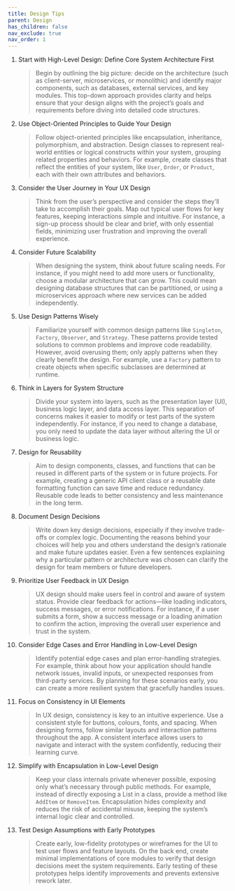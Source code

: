 ```yaml
---
title: Design Tips
parent: Design
has_children: false
nav_exclude: true
nav_order: 1
---
```


1. Start with High-Level Design: Define Core System Architecture First

    > Begin by outlining the big picture: decide on the architecture (such as client-server, 
    > microservices, or monolithic) and identify major components, such as databases, external services, 
    > and key modules. This top-down approach provides clarity and helps ensure that your design aligns 
    > with the project’s goals and requirements before diving into detailed code structures.

2. Use Object-Oriented Principles to Guide Your Design

    > Follow object-oriented principles like encapsulation, inheritance, polymorphism, and abstraction. 
    > Design classes to represent real-world entities or logical constructs within your system, grouping 
    > related properties and behaviors. For example, create classes that reflect the entities of your 
    > system, like `User`, `Order`, or `Product`, each with their own attributes and behaviors.

3. Consider the User Journey in Your UX Design

    > Think from the user’s perspective and consider the steps they’ll take to accomplish their goals. 
    > Map out typical user flows for key features, keeping interactions simple and intuitive. For instance, 
    > a sign-up process should be clear and brief, with only essential fields, minimizing user frustration 
    > and improving the overall experience.

4. Consider Future Scalability

    > When designing the system, think about future scaling needs. For instance, if you might need to 
    > add more users or functionality, choose a modular architecture that can grow. This could mean 
    > designing database structures that can be partitioned, or using a microservices approach where 
    > new services can be added independently.

5. Use Design Patterns Wisely

    > Familiarize yourself with common design patterns like `Singleton`, `Factory`, `Observer`, and 
    > `Strategy`. These patterns provide tested solutions to common problems and improve code readability. 
    > However, avoid overusing them; only apply patterns when they clearly benefit the design. For example, 
    > use a `Factory` pattern to create objects when specific subclasses are determined at runtime.

6. Think in Layers for System Structure

    > Divide your system into layers, such as the presentation layer (UI), business logic layer, and data 
    > access layer. This separation of concerns makes it easier to modify or test parts of the system 
    > independently. For instance, if you need to change a database, you only need to update the data layer
    > without altering the UI or business logic.

7. Design for Reusability

    > Aim to design components, classes, and functions that can be reused in different parts of the 
    > system or in future projects. For example, creating a generic API client class or a reusable date 
    > formatting function can save time and reduce redundancy. Reusable code leads to better consistency and 
    > less maintenance in the long term.

8. Document Design Decisions

    > Write down key design decisions, especially if they involve trade-offs or complex logic. 
    > Documenting the reasons behind your choices will help you and others understand the design’s 
    > rationale and make future updates easier. Even a few sentences explaining why a particular pattern 
    > or architecture was chosen can clarify the design for team members or future developers.

9. Prioritize User Feedback in UX Design

    > UX design should make users feel in control and aware of system status. Provide clear feedback 
    > for actions—like loading indicators, success messages, or error notifications. For instance, if a 
    > user submits a form, show a success message or a loading animation to confirm the action, improving 
    > the overall user experience and trust in the system.

10. Consider Edge Cases and Error Handling in Low-Level Design

    > Identify potential edge cases and plan error-handling strategies. For example, think about how 
    > your application should handle network issues, invalid inputs, or unexpected responses from 
    > third-party services. By planning for these scenarios early, you can create a more resilient 
    > system that gracefully handles issues.

11. Focus on Consistency in UI Elements

    > In UX design, consistency is key to an intuitive experience. Use a consistent style for buttons, 
    > colours, fonts, and spacing. When designing forms, follow similar layouts and interaction patterns 
    > throughout the app. A consistent interface allows users to navigate and interact with the system 
    > confidently, reducing their learning curve.

12. Simplify with Encapsulation in Low-Level Design

    > Keep your class internals private whenever possible, exposing only what’s necessary through public 
    > methods. For example, instead of directly exposing a List in a class, provide a method like 
    > `AddItem` or `RemoveItem`. Encapsulation hides complexity and reduces the risk of accidental misuse, 
    > keeping the system’s internal logic clear and controlled.

13. Test Design Assumptions with Early Prototypes

    > Create early, low-fidelity prototypes or wireframes for the UI to test user flows and feature 
    > layouts. On the back end, create minimal implementations of core modules to verify that design 
    > decisions meet the system requirements. Early testing of these prototypes helps identify improvements 
    > and prevents extensive rework later.
